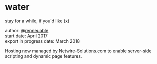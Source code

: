 # water
stay for a while, if you'd like (<a target="_blank" href="https://repneuable.github.io/water">x</a>)

author:     @<a href="https://twitter.com/repneuable">repneuable</a></br>
start date: April 2017  
export in progress date: March 2018

Hosting now managed by Netwire-Solutions.com to enable server-side scripting and dynamic page features. 
